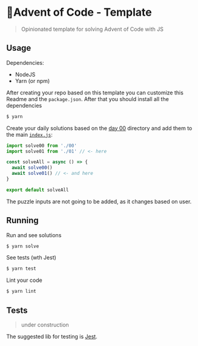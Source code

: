 # 🎄Advent of Code - Template

> Opinionated template for solving Advent of Code with JS

## Usage

Dependencies:
- NodeJS
- Yarn (or npm)

After creating your repo based on this template you can customize this Readme and the `package.json`. After that you should install all the dependencies

```sh
$ yarn
```

Create your daily solutions based on the [day 00](./src/00) directory and add them to the main [`index.js`](./src/index.js):

```js
import solve00 from './00'
import solve01 from './01' // <- here

const solveAll = async () => {
  await solve00()
  await solve01() // <- and here
}

export default solveAll
```

The puzzle inputs are not going to be added, as it changes based on user.

## Running

Run and see solutions
```sh
$ yarn solve
```

See tests (wth Jest)
```sh
$ yarn test
```

Lint your code
```sh
$ yarn lint
```

## Tests

> under construction

The suggested lib for testing is [Jest](https://jestjs.io/).

